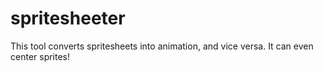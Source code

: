 # spritesheeter
This tool converts spritesheets into animation, and vice versa. It can even center sprites!
